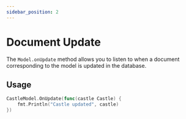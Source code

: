 ```yaml
---
sidebar_position: 2
---
```


# Document Update

The `Model.onUpdate` method allows you to listen to when a document corresponding to the model is updated in the database.

## Usage

```go
CastleModel.OnUpdate(func(castle Castle) {
	fmt.Println("Castle updated", castle)
})
```